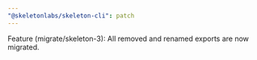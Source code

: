 ```yaml
---
"@skeletonlabs/skeleton-cli": patch
---
```


Feature (migrate/skeleton-3): All removed and renamed exports are now migrated.
